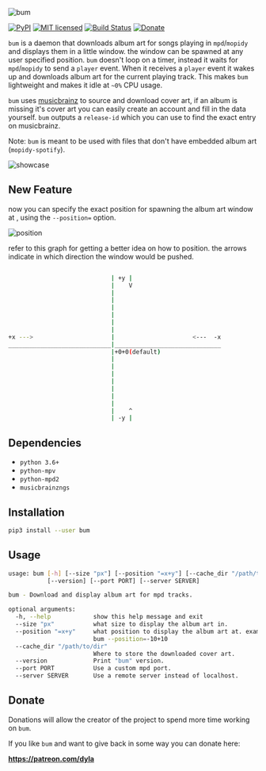 ![bum](https://imgur.com/MM9xunG.png "🎵 bum")  

[![PyPI](https://img.shields.io/pypi/v/bum.svg)](https://pypi.python.org/pypi/bum/)
[![MIT licensed](https://img.shields.io/badge/license-MIT-blue.svg)](./LICENSE.md)
[![Build Status](https://travis-ci.org/dylanaraps/bum.svg?branch=master)](https://travis-ci.org/dylanaraps/bum)
[![Donate](https://img.shields.io/badge/donate-patreon-yellow.svg)](https://www.patreon.com/dyla)

`bum` is a daemon that downloads album art for songs playing in `mpd`/`mopidy` and displays them in a little window. the window can be spawned at any user specified position.  `bum` doesn't loop on a timer, instead it waits for `mpd`/`mopidy` to send a `player` event. When it receives a `player` event it wakes up and downloads album art for the current playing track. This makes `bum` lightweight and makes it idle at `~0%` CPU usage.

`bum` uses [musicbrainz](https://musicbrainz.org/) to source and download cover art, if an album is missing it's cover art you can easily create an account and fill in the data yourself. `bum` outputs a `release-id` which you can use to find the exact entry on musicbrainz.

Note: `bum` is meant to be used with files that don't have embedded album art (`mopidy-spotify`).  

![showcase](http://i.imgur.com/uKomDoL.gif)

## New Feature

now you can specify the exact position for spawning the album art window at , using the `--position=` option.  

![position](https://github.com/yedhink/bum/blob/displayLocation/logo/bumPosition.gif)  

refer to this graph for getting a better idea on how to position. the arrows indicate in which direction the window would be pushed.  
```bash

                             | +y |
                             |    V
                             |
                             |
                             |
                             |
                             |
                             |
+x --->                      |                      <---  -x
_____________________________|______________________________
                             |+0+0(default)
                             |
                             |
                             |
                             |
                             |
                             |
                             |
                             |    ^
                             | -y |

```

## Dependencies

- `python 3.6+`
- `python-mpv`
- `python-mpd2`
- `musicbrainzngs`


## Installation

```sh
pip3 install --user bum
```


## Usage

```sh
usage: bum [-h] [--size "px"] [--position "=x+y"] [--cache_dir "/path/to/dir"]
           [--version] [--port PORT] [--server SERVER]

bum - Download and display album art for mpd tracks.

optional arguments:
  -h, --help            show this help message and exit
  --size "px"           what size to display the album art in.
  --position "=x+y"     what position to display the album art at. example:
                        bum --position=-10+10
  --cache_dir "/path/to/dir"
                        Where to store the downloaded cover art.
  --version             Print "bum" version.
  --port PORT           Use a custom mpd port.
  --server SERVER       Use a remote server instead of localhost.
```


## Donate

Donations will allow the creator of the project to spend more time working on `bum`.

If you like `bum` and want to give back in some way you can donate here:

**https://patreon.com/dyla**
